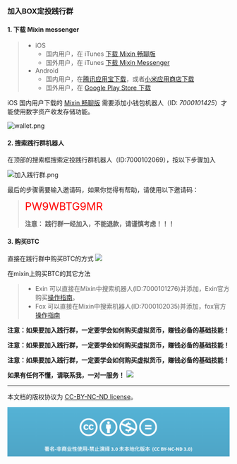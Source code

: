### 加入BOX定投践行群


#### 1. 下载 Mixin messenger


> * iOS
>   * 国内用户，在 iTunes [下载 Mixin 畅聊版](https://apps.apple.com/cn/app/mixin-%E5%AF%86%E4%BF%A1%E7%95%85%E8%81%8A%E7%89%88/id1457938019)
>   * 国外用户，在 iTunes [下载 Mixin Messenger](https://apps.apple.com/app/mixin/id1322324266)
> * Android
>   * 国内用户，在[腾讯应用宝下载](https://a.app.qq.com/o/simple.jsp?pkgname=one.mixin.messenger)，或者[小米应用商店下载](http://app.mi.com/details?id=one.mixin.messenger)
>   * 国外用户，在 [Google Play Store 下载](https://play.google.com/store/apps/details?id=one.mixin.messenger)

iOS 国内用户下载的 [Mixin 畅聊版](https://apps.apple.com/cn/app/mixin-%E5%AF%86%E4%BF%A1%E7%95%85%E8%81%8A%E7%89%88/id1457938019) 需要添加小钱包机器人（ID: *7000101425*）才能使用数字资产收发存储功能。

![wallet.png](https://cdn.jsdelivr.net/gh/unscientific/cdn/images/wallet.png)


#### 2. 搜索践行群机器人

在顶部的搜索框搜索定投践行群机器人（ID:7000102069），按以下步骤加入

![加入践行群.png](https://cdn.jsdelivr.net/gh/unscientific/cdn/images/join.png)

最后的步骤需要输入邀请码，如果你觉得有帮助，请使用以下邀请码：

><font color=red size=5>PW9WBTG9MR</font>
>
>**注意： 践行群一经加入，不能退款，请谨慎考虑！！！**
>
#### 3. 购买BTC

直接在践行群中购买BTC的方式
![](https://cdn.jsdelivr.net/gh/unscientific/cdn/images/buybtc.png)

在mixin上购买BTC的其它方法

> * Exin 
> 可以直接在Mixin中搜索机器人(ID:7000101276)并添加，Exin官方购买[操作指南](https://support.exinone.com/hc/zh-cn/articles/360025638952)。
> * Fox
> 可以直接在Mixin中搜索机器人(ID:7000102035)并添加，fox官方[操作指南](https://fox.zendesk.com/hc/zh-cn/articles/360032244032-%E5%A6%82%E4%BD%95%E7%9B%B4%E6%8E%A5%E8%B4%AD%E4%B9%B0-ERC20-%E7%89%88%E6%9C%AC%E7%9A%84-USDT)

**注意：如果要加入践行群，一定要学会如何购买虚拟货币，赚钱必备的基础技能！**

**注意：如果要加入践行群，一定要学会如何购买虚拟货币，赚钱必备的基础技能！**

**注意：如果要加入践行群，一定要学会如何购买虚拟货币，赚钱必备的基础技能！**

**如果有任何不懂，请联系我，一对一服务！**
![](https://cdn.jsdelivr.net/gh/unscientific/cdn/images/callme.png)


-----


本文档的版权协议为 [CC-BY-NC-ND license](https://creativecommons.org/licenses/by-nc-nd/3.0/deed.zh)。

![CC-BY-NC-ND](images/CC-BY-NC-ND.png?raw=true)
